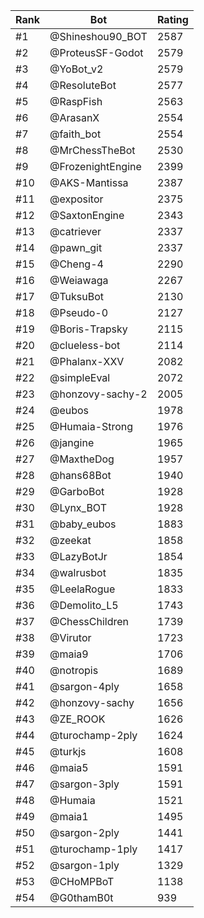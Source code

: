 Rank|Bot|Rating
---|---|---
#1|@Shineshou90_BOT|2587
#2|@ProteusSF-Godot|2579
#3|@YoBot_v2|2579
#4|@ResoluteBot|2577
#5|@RaspFish|2563
#6|@ArasanX|2554
#7|@faith_bot|2554
#8|@MrChessTheBot|2530
#9|@FrozenightEngine|2399
#10|@AKS-Mantissa|2387
#11|@expositor|2375
#12|@SaxtonEngine|2343
#13|@catriever|2337
#14|@pawn_git|2337
#15|@Cheng-4|2290
#16|@Weiawaga|2267
#17|@TuksuBot|2130
#18|@Pseudo-0|2127
#19|@Boris-Trapsky|2115
#20|@clueless-bot|2114
#21|@Phalanx-XXV|2082
#22|@simpleEval|2072
#23|@honzovy-sachy-2|2005
#24|@eubos|1978
#25|@Humaia-Strong|1976
#26|@jangine|1965
#27|@MaxtheDog|1957
#28|@hans68Bot|1940
#29|@GarboBot|1928
#30|@Lynx_BOT|1928
#31|@baby_eubos|1883
#32|@zeekat|1858
#33|@LazyBotJr|1854
#34|@walrusbot|1835
#35|@LeelaRogue|1833
#36|@Demolito_L5|1743
#37|@ChessChildren|1739
#38|@Virutor|1723
#39|@maia9|1706
#40|@notropis|1689
#41|@sargon-4ply|1658
#42|@honzovy-sachy|1656
#43|@ZE_ROOK|1626
#44|@turochamp-2ply|1624
#45|@turkjs|1608
#46|@maia5|1591
#47|@sargon-3ply|1591
#48|@Humaia|1521
#49|@maia1|1495
#50|@sargon-2ply|1441
#51|@turochamp-1ply|1417
#52|@sargon-1ply|1329
#53|@CHoMPBoT|1138
#54|@G0thamB0t|939
